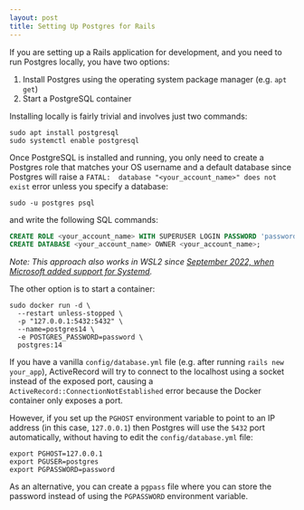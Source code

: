 ```yaml
---
layout: post
title: Setting Up Postgres for Rails
---
```

If you are setting up a Rails application for development, and you need to run Postgres locally, 
you have two options:
1. Install Postgres using the operating system package manager (e.g. `apt get`)
2. Start a PostgreSQL container

Installing locally is fairly trivial and involves just two commands:

```shell
sudo apt install postgresql
sudo systemctl enable postgresql
```

Once PostgreSQL is installed and running, you only need to create a Postgres role that matches 
your OS username and a default database since Postgres will raise a 
`FATAL:  database "<your_account_name>" does not exist` error unless you specify a database:

```shell
sudo -u postgres psql
```

and write the following SQL commands:

```sql
CREATE ROLE <your_account_name> WITH SUPERUSER LOGIN PASSWORD 'password';
CREATE DATABASE <your_account_name> OWNER <your_account_name>;
```

_Note: This approach also works in WSL2 since [September 2022, when Microsoft added support for Systemd][wsl-systemd]._

[wsl-systemd]: https://devblogs.microsoft.com/commandline/systemd-support-is-now-available-in-wsl/

The other option is to start a container:

```shell
sudo docker run -d \
  --restart unless-stopped \
  -p "127.0.0.1:5432:5432" \
  --name=postgres14 \
  -e POSTGRES_PASSWORD=password \
  postgres:14
```

If you have a vanilla `config/database.yml` file (e.g. after running `rails new your_app`), ActiveRecord will try 
to connect to the localhost using a socket instead of the exposed port, causing a `ActiveRecord::ConnectionNotEstablished` 
error because the Docker container only exposes a port.

However, if you set up the `PGHOST` environment variable to point to an IP address (in this case, `127.0.0.1`) 
then Postgres will use the `5432` port automatically, without having to edit the `config/database.yml` file:

```shell
export PGHOST=127.0.0.1
export PGUSER=postgres
export PGPASSWORD=password
```

As an alternative, you can create a `pgpass` file where you can store the password 
instead of using the `PGPASSWORD` environment variable.
